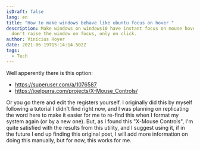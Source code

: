 ```yaml
---
isDraft: false
lang: en
title: "How to make windows behave like ubuntu focus on hover "
description: Make windows on windows10 have instant focus on mouse hover, but
  don't raise the window on focus, only on click.
author: Vinícius Hoyer
date: 2021-06-19T15:14:14.502Z
tags:
  - Tech
---
```

Well apperently there is this option:

  - https://superuser.com/a/1076587
  - https://joelpurra.com/projects/X-Mouse_Controls/

Or you go there and edit the registers yourself. I originally did this by myself following a tutorial I didn't find right now, and I was planning on replicating the word here to make it easier for me to re-find this when I format my system again (or by a new one). But, as I found this "X-Mouse Controls", I'm quite satisfied with the results from this utility, and I suggest using it, if in the future I end up finding this original post, I will add more information on doing this manually, but for now, this works for me.
